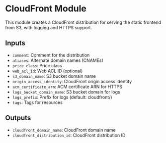 # CloudFront Module

This module creates a CloudFront distribution for serving the static frontend from S3, with logging and HTTPS support.

## Inputs
- `comment`: Comment for the distribution
- `aliases`: Alternate domain names (CNAMEs)
- `price_class`: Price class
- `web_acl_id`: Web ACL ID (optional)
- `s3_domain_name`: S3 bucket domain name
- `origin_access_identity`: CloudFront origin access identity
- `acm_certificate_arn`: ACM certificate ARN for HTTPS
- `logs_bucket_domain_name`: S3 bucket domain for logs
- `logs_prefix`: Prefix for logs (default: cloudfront/)
- `tags`: Tags for resources

## Outputs
- `cloudfront_domain_name`: CloudFront domain name
- `cloudfront_distribution_id`: CloudFront distribution ID

